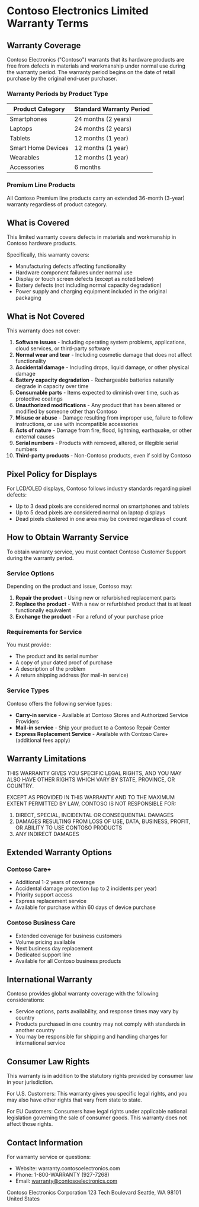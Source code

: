 # Contoso Electronics Limited Warranty Terms

## Warranty Coverage

Contoso Electronics ("Contoso") warrants that its hardware products are free from defects in materials and workmanship under normal use during the warranty period. The warranty period begins on the date of retail purchase by the original end-user purchaser.

### Warranty Periods by Product Type

| Product Category | Standard Warranty Period |
|------------------|--------------------------|
| Smartphones      | 24 months (2 years)      |
| Laptops          | 24 months (2 years)      |
| Tablets          | 12 months (1 year)       |
| Smart Home Devices | 12 months (1 year)     |
| Wearables        | 12 months (1 year)       |
| Accessories      | 6 months                 |

### Premium Line Products
All Contoso Premium line products carry an extended 36-month (3-year) warranty regardless of product category.

## What is Covered

This limited warranty covers defects in materials and workmanship in Contoso hardware products.

Specifically, this warranty covers:
- Manufacturing defects affecting functionality
- Hardware component failures under normal use
- Display or touch screen defects (except as noted below)
- Battery defects (not including normal capacity degradation)
- Power supply and charging equipment included in the original packaging

## What is Not Covered

This warranty does not cover:

1. **Software issues** - Including operating system problems, applications, cloud services, or third-party software
2. **Normal wear and tear** - Including cosmetic damage that does not affect functionality
3. **Accidental damage** - Including drops, liquid damage, or other physical damage
4. **Battery capacity degradation** - Rechargeable batteries naturally degrade in capacity over time
5. **Consumable parts** - Items expected to diminish over time, such as protective coatings
6. **Unauthorized modifications** - Any product that has been altered or modified by someone other than Contoso
7. **Misuse or abuse** - Damage resulting from improper use, failure to follow instructions, or use with incompatible accessories
8. **Acts of nature** - Damage from fire, flood, lightning, earthquake, or other external causes
9. **Serial numbers** - Products with removed, altered, or illegible serial numbers
10. **Third-party products** - Non-Contoso products, even if sold by Contoso

## Pixel Policy for Displays

For LCD/OLED displays, Contoso follows industry standards regarding pixel defects:

- Up to 3 dead pixels are considered normal on smartphones and tablets
- Up to 5 dead pixels are considered normal on laptop displays
- Dead pixels clustered in one area may be covered regardless of count

## How to Obtain Warranty Service

To obtain warranty service, you must contact Contoso Customer Support during the warranty period.

### Service Options

Depending on the product and issue, Contoso may:

1. **Repair the product** - Using new or refurbished replacement parts
2. **Replace the product** - With a new or refurbished product that is at least functionally equivalent
3. **Exchange the product** - For a refund of your purchase price

### Requirements for Service

You must provide:
- The product and its serial number
- A copy of your dated proof of purchase
- A description of the problem
- A return shipping address (for mail-in service)

### Service Types

Contoso offers the following service types:
- **Carry-in service** - Available at Contoso Stores and Authorized Service Providers
- **Mail-in service** - Ship your product to a Contoso Repair Center
- **Express Replacement Service** - Available with Contoso Care+ (additional fees apply)

## Warranty Limitations

THIS WARRANTY GIVES YOU SPECIFIC LEGAL RIGHTS, AND YOU MAY ALSO HAVE OTHER RIGHTS WHICH VARY BY STATE, PROVINCE, OR COUNTRY.

EXCEPT AS PROVIDED IN THIS WARRANTY AND TO THE MAXIMUM EXTENT PERMITTED BY LAW, CONTOSO IS NOT RESPONSIBLE FOR:
1. DIRECT, SPECIAL, INCIDENTAL OR CONSEQUENTIAL DAMAGES
2. DAMAGES RESULTING FROM LOSS OF USE, DATA, BUSINESS, PROFIT, OR ABILITY TO USE CONTOSO PRODUCTS
3. ANY INDIRECT DAMAGES

## Extended Warranty Options

### Contoso Care+
- Additional 1-2 years of coverage
- Accidental damage protection (up to 2 incidents per year)
- Priority support access
- Express replacement service
- Available for purchase within 60 days of device purchase

### Contoso Business Care
- Extended coverage for business customers
- Volume pricing available
- Next business day replacement
- Dedicated support line
- Available for all Contoso business products

## International Warranty

Contoso provides global warranty coverage with the following considerations:
- Service options, parts availability, and response times may vary by country
- Products purchased in one country may not comply with standards in another country
- You may be responsible for shipping and handling charges for international service

## Consumer Law Rights

This warranty is in addition to the statutory rights provided by consumer law in your jurisdiction.

For U.S. Customers: This warranty gives you specific legal rights, and you may also have other rights that vary from state to state.

For EU Customers: Consumers have legal rights under applicable national legislation governing the sale of consumer goods. This warranty does not affect those rights.

## Contact Information

For warranty service or questions:
- Website: warranty.contosoelectronics.com
- Phone: 1-800-WARRANTY (927-7268)
- Email: warranty@contosoelectronics.com

Contoso Electronics Corporation
123 Tech Boulevard
Seattle, WA 98101
United States
